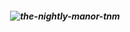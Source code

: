 




<h5 align="center"

  
<h5 align="center"> 

![the-nightly-manor-tnm](https://github.com/user-attachments/assets/4a2a8632-8176-428a-ab1e-de33ac89f679)


